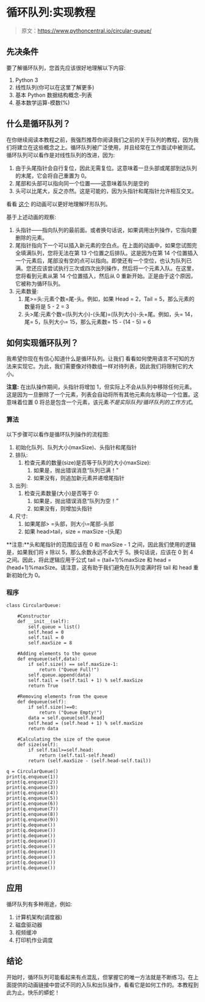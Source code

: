 # 循环队列:实现教程

> 原文：<https://www.pythoncentral.io/circular-queue/>

## 先决条件

要了解循环队列，您首先应该很好地理解以下内容:

1.  Python 3
2.  线性队列(你可以在这里了解更多)
3.  基本 Python 数据结构概念-列表
4.  基本数学运算-模数(%)

## 什么是循环队列？

在你继续阅读本教程之前，我强烈推荐你阅读我们之前的关于队列的教程，因为我们将建立在这些概念之上。循环队列被广泛使用，并且经常在工作面试中被测试。循环队列可以看作是对线性队列的改进，因为:

1.  由于头尾指针会自行复位，因此无需复位。这意味着一旦头部或尾部到达队列的末尾，它会将自己重置为 0。
2.  尾部和头部可以指向同一个位置——这意味着队列是空的
3.  头可以比尾大，反之亦然。这是可能的，因为头指针和尾指针允许相互交叉。

看看 [这个](https://www.cs.usfca.edu/~galles/visualization/QueueArray.html) 的动画可以更好地理解环形队列。

基于上述动画的观察:

1.  头指针——指向队列的最前面。或者换句话说，如果调用出列操作，它指向要删除的元素。
2.  尾指针指向下一个可以插入新元素的空白点。在上面的动画中，如果您试图完全填满队列，您将无法在第 13 个位置之后排队。这是因为在第 14 个位置插入一个元素后，尾部没有空的点可以指向。即使还有一个空位，也认为队列已满。您还应该尝试执行三次或四次出列操作，然后将一个元素入队。在这里，您将看到元素从第 14 个位置插入，然后从 0 重新开始。正是由于这个原因，它被称为循环队列。
3.  元素数量:
    1.  尾>=头:元素个数=尾-头。例如，如果 Head = 2，Tail = 5，那么元素的数量将是 5 - 2 = 3
    2.  头>尾:元素个数=(队列大小)-(头尾)=(队列大小)-头+尾。例如，头= 14，尾= 5，队列大小= 15，那么元素数= 15 - (14 - 5) = 6

## 如何实现循环队列？

我希望你现在有信心知道什么是循环队列。让我们 看看如何使用语言不可知的方法来实现它。为此，我们需要像对待数组一样对待列表，因此我们将限制它的大小。

**注意:** 在出队操作期间，头指针将增加 1，但实际上不会从队列中移除任何元素。这是因为一旦删除了一个元素，列表会自动将所有其他元素向左移动一个位置。这意味着位置 0 将总是包含一个元素，该元素*不是实际队列/循环队列的工作方式*。

### 算法

以下步骤可以看作是循环队列操作的流程图:

1.  初始化队列、队列大小(maxSize)、头指针和尾指针
2.  排队:
    1.  检查元素的数量(size)是否等于队列的大小(maxSize):
        1.  如果是，抛出错误消息“队列已满！”
        2.  如果没有，则追加新元素并递增尾指针
3.  出列:
    1.  检查元素数量(大小)是否等于 0:
        1.  如果是，抛出错误消息“队列为空！”
        2.  如果没有，则增加头指针
4.  尺寸:
    1.  如果尾部> =头部，则大小=尾部-头部
    2.  如果 head>tail，size = maxSize -(头尾)

**注意:**头和尾指针的范围应该在 0 和 maxSize - 1 之间，因此我们使用的逻辑是，如果我们将 x 除以 5，那么余数永远不会大于 5。换句话说，应该在 0 到 4 之间。因此，将此逻辑应用于公式 tail = (tail+1)%maxSize 和 head = (head+1)%maxSize。请注意，这有助于我们避免在队列变满时将 tail 和 head 重新初始化为 0。

### 程序

```
class CircularQueue:

    #Constructor
    def __init__(self):
        self.queue = list()
        self.head = 0
        self.tail = 0
        self.maxSize = 8

    #Adding elements to the queue
    def enqueue(self,data):
        if self.size() == self.maxSize-1:
            return ("Queue Full!")
        self.queue.append(data)
        self.tail = (self.tail + 1) % self.maxSize
        return True

    #Removing elements from the queue
    def dequeue(self):
        if self.size()==0:
            return ("Queue Empty!") 
        data = self.queue[self.head]
        self.head = (self.head + 1) % self.maxSize
        return data

    #Calculating the size of the queue
    def size(self):
        if self.tail>=self.head:
            return (self.tail-self.head)
        return (self.maxSize - (self.head-self.tail))

q = CircularQueue()
print(q.enqueue(1))
print(q.enqueue(2))
print(q.enqueue(3))
print(q.enqueue(4))
print(q.enqueue(5))
print(q.enqueue(6))
print(q.enqueue(7))
print(q.enqueue(8))
print(q.enqueue(9))
print(q.dequeue())
print(q.dequeue())
print(q.dequeue())
print(q.dequeue())
print(q.dequeue())
print(q.dequeue())
print(q.dequeue())
print(q.dequeue())
print(q.dequeue())
```

## 应用

循环队列有多种用途，例如:

1.  计算机架构(调度器)
2.  磁盘驱动器
3.  视频缓冲
4.  打印机作业调度

## 结论

开始时，循环队列可能看起来有点混乱，但掌握它的唯一方法就是不断练习。在上面提供的动画链接中尝试不同的入队和出队操作，看看它是如何工作的。本教程到此为止。快乐的蟒蛇！